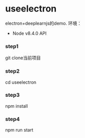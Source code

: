 # useelectron
electron+deeplearnjs的demo.
环境：
* Node v8.4.0 API
### step1
git clone当前项目

### step2
cd useelectron
### step3
npm install

### step4
npm run start


 
